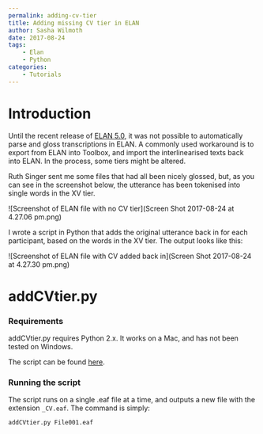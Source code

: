 ```yaml
---
permalink: adding-cv-tier
title: Adding missing CV tier in ELAN
author: Sasha Wilmoth
date: 2017-08-24
tags:
    - Elan
    - Python
categories:
    - Tutorials
---
```

# Introduction

Until the recent release of [ELAN 5.0](https://tla.mpi.nl/tools/tla-tools/elan/download/), it was not possible to automatically parse and gloss transcriptions in ELAN. A commonly used workaround is to export from ELAN into Toolbox, and import the interlinearised texts back into ELAN. In the process, some tiers might be altered.

Ruth Singer sent me some files that had all been nicely glossed, but, as you can see in the screenshot below, the utterance has been tokenised into single words in the XV tier.

![Screenshot of ELAN file with no CV tier](Screen Shot 2017-08-24 at 4.27.06 pm.png)

I wrote a script in Python that adds the original utterance back in for each participant, based on the words in the XV tier. The output looks like this:

![Screenshot of ELAN file with CV added back in](Screen Shot 2017-08-24 at 4.27.30 pm.png)

# addCVtier.py
### Requirements

addCVtier.py requires Python 2.x. It works on a Mac, and has not been tested on Windows.

The script can be found [here](https://gitlab.com/swilmoth/addCVtier.py).
### Running the script
The script runs on a single .eaf file at a time, and outputs a new file with the extension `_CV.eaf`. The command is simply:

```
addCVtier.py File001.eaf
```
